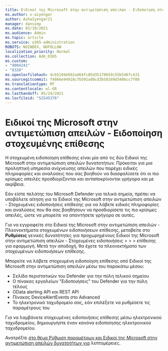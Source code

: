 ```yaml
---
title: Ειδικοί της Microsoft στην αντιμετώπιση απειλών - Ειδοποίηση στοχευμένης επίθεσης
ms.author: v-aiyengar
author: AshaIyengar21
manager: dansimp
ms.date: 03/10/2021
ms.audience: Admin
ms.topic: article
ms.service: o365-administration
ROBOTS: NOINDEX, NOFOLLOW
localization_priority: Normal
ms.collection: Adm_O365
ms.custom:
- "9004241"
- "8320"
ms.openlocfilehash: 4cb5194e692ad64fc85d35170659c55b546fc431
ms.sourcegitcommit: f4866e94918c7b591ad0cd3b58169d340bcc7f00
ms.translationtype: MT
ms.contentlocale: el-GR
ms.lasthandoff: 05/19/2021
ms.locfileid: "52545376"
---
```

# <a name="microsoft-threat-experts---targeted-attack-notification"></a>Ειδικοί της Microsoft στην αντιμετώπιση απειλών - Ειδοποίηση στοχευμένης επίθεσης

Η στοχευμένη ειδοποίηση επίθεσης είναι μία από τις δύο Ειδικοί της Microsoft στην αντιμετώπιση απειλών δυνατοτήτων. Πρόκειται για μια προληπτική υπηρεσία ανίχνευσης απειλών που παρέχει ειδικές πληροφορίες και αναλύσεις που σας βοηθούν να διασφαλίσετε ότι οι πιο κρίσιμες απειλές προσδιορίζονται και ανταποκρίνονται γρήγορα και με ακρίβεια.

Εάν είστε πελάτης του Microsoft Defender για τελικά σημεία, πρέπει να υποβάλετε αίτηση για το Ειδικοί της Microsoft στην αντιμετώπιση απειλών - Στοχευμένες ειδοποιήσεις επίθεσης για να λάβετε ειδικές πληροφορίες και αναλύσεις που θα σας βοηθήσουν να προσδιορίσετε τις πιο κρίσιμες απειλές, ώστε να μπορείτε να απαντήσετε γρήγορα σε αυτές.

Για να εγγραφείτε στο Ειδικοί της Microsoft στην αντιμετώπιση απειλών - Πλεονεκτήματα στοχευμένων ειδοποιήσεων επίθεσης, μεταβείτε στο **Ρυθμίσεις** γενικές δυνατότητες για προχωρημένους Ειδικοί της Microsoft στην αντιμετώπιση απειλών - Στοχευμένες ειδοποιήσεις  >    >    >   επίθεσης για εφαρμογή. Μετά την αποδοχή, θα έχετε τα πλεονεκτήματα των στοχευμένων ειδοποιήσεων επίθεσης.

Μπορείτε να λάβετε στοχευμένη ειδοποίηση επίθεσης από Ειδικοί της Microsoft στην αντιμετώπιση απειλών μέσω του παρακάτω μέσου:

- Σελίδα περιστατικών του Defender για την πύλη τελικού σημείου
- Ο πίνακας εργαλείων "Ειδοποιήσεις" του Defender για την πύλη τέλους
- OData alerting API και REST API
- Πίνακας DeviceAlertEvents στο Advanced
- Το ηλεκτρονικό ταχυδρομείο σας, εάν επιλέξετε να ρυθμίσετε τις παραμέτρους του

Για να λαμβάνετε στοχευμένες ειδοποιήσεις επίθεσης μέσω ηλεκτρονικού ταχυδρομείου, δημιουργήστε έναν κανόνα ειδοποίησης ηλεκτρονικού ταχυδρομείου. 

Ανατρέξτε [στο θέμα Ρύθμιση παραμέτρων και Ειδικοί της Microsoft στην αντιμετώπιση απειλών δυνατοτήτων για](/windows/security/threat-protection/microsoft-defender-atp/configure-microsoft-threat-experts) λεπτομέρειες.
